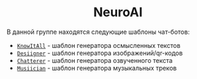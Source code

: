 <div align="center">
    <h1> NeuroAI </h1>
</div>

<div align="left">
    В данной группе находятся следующие шаблоны чат-ботов:
    <br>
    <ul>
        <li> <code><a href="/KnowItAll.md">KnowItAll</a></code> - шаблон генератора осмысленных текстов    </li>
        <li> <code><a href="/Desiigner.md">Desiigner</a></code> - шаблон генератора изображений/qr-кодов   </li>
        <li> <code><a href="/Chatterer.md">Chatterer</a></code> - шаблон генератора озвученного текста     </li>
        <li> <code><a href="/Musiician.md">Musiician</a></code> - шаблон генератора музыкальных треков     </li>
    </ul>
</div> 